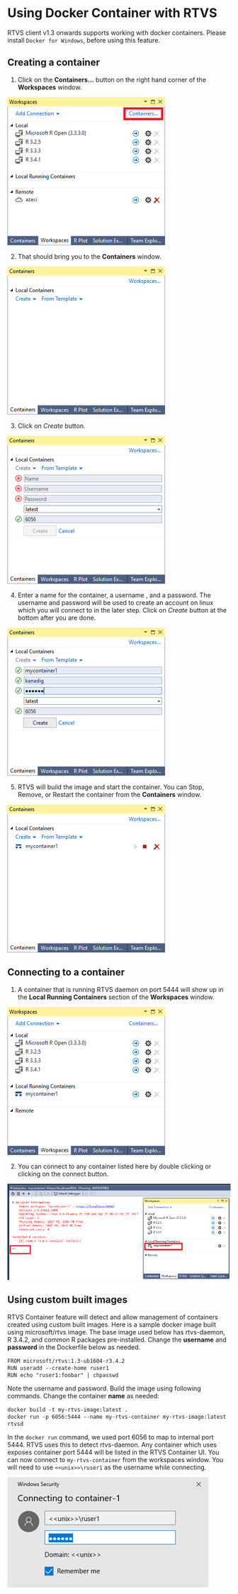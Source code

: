 # Using Docker Container with RTVS
RTVS client v1.3 onwards supports working with docker containers. Please install `Docker for Windows`, before using this feature.

## Creating a container

1. Click on the **Containers...** button on the right hand corner of the **Workspaces** window.

![Workspaces window in R Tools for Visual Studio (VS2017)](media/workspaces-window-containers.png)

2. That should bring you to the **Containers** window.

![Containers window in R Tools for Visual Studio (VS2017)](media/containers-window.png)

3. Click on *Create* button.

![Containers window in R Tools for Visual Studio (VS2017)](media/containers-window-create-new.png)

4. Enter a name for the container, a username , and a password. The username and password will be used to create an account on linux which you will connect to in the later step. Click on *Create* button at the bottom after you are done.

![Containers window in R Tools for Visual Studio (VS2017)](media/containers-window-create-fill.png)

5. RTVS will build the image and start the container. You can Stop, Remove, or Restart the container from the **Containers** window.

![Containers window in R Tools for Visual Studio (VS2017)](media/containers-window-created.png)

## Connecting to a container

1. A container that is running RTVS daemon on port 5444 will show up in the **Local Running Containers** section of the **Workspaces** window.

![Workspaces window in R Tools for Visual Studio (VS2017)](media/workspaces-window-running-containers.png)

2. You can connect to any container listed here by double clicking or clicking on the connect button.

![Workspaces window and REPL window in R Tools for Visual Studio (VS2017)](media/workspaces-window-container-connected.png)

## Using custom built images

RTVS Container feature will detect and allow management of containers created using custom built images. Here is a sample docker image built using microsoft/rtvs image. The base image used below has rtvs-daemon, R 3.4.2, and common R packages pre-installed. Change the **username** and **password** in the Dockerfile below as needed.

```
FROM microsoft/rtvs:1.3-ub1604-r3.4.2
RUN useradd --create-home ruser1
RUN echo "ruser1:foobar" | chpasswd
```

Note the username and password. Build the image using following commands. Change the container **name** as needed:

```
docker build -t my-rtvs-image:latest .
docker run -p 6056:5444 --name my-rtvs-container my-rtvs-image:latest rtvsd
```

In the `docker run` command, we used port 6056 to map to internal port 5444. RTVS uses this to detect rtvs-daemon. Any container which uses exposes container port 5444 will be listed in the RTVS Container UI. You can now connect to `my-rtvs-container` from the workspaces window. You will need to use `<<unix>>\ruser1` as the username while connecting.

![Remote Logon Window](media/remote-logon-window.png)
